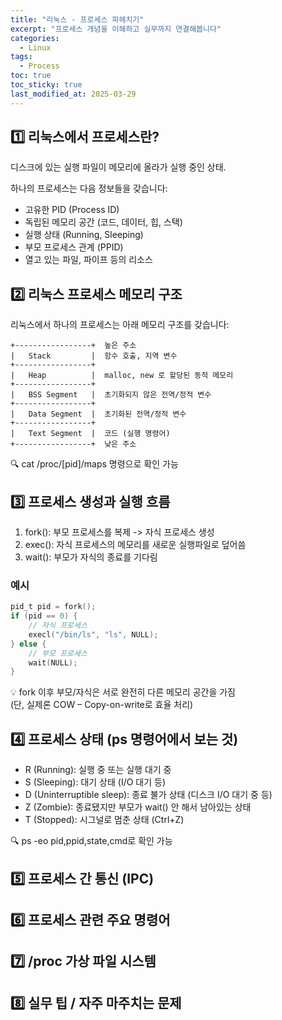 ```yaml
---
title: "리눅스 - 프로세스 파헤치기"
excerpt: "프로세스 개념을 이해하고 실무까지 연결해봅니다"
categories:
  - Linux
tags:
  - Process
toc: true
toc_sticky: true
last_modified_at: 2025-03-29
---
```


## 1️⃣ 리눅스에서 프로세스란?

디스크에 있는 실행 파일이 메모리에 올라가 실행 중인 상태.

하나의 프로세스는 다음 정보들을 갖습니다:
- 고유한 PID (Process ID)
- 독립된 메모리 공간 (코드, 데이터, 힙, 스택)
- 실행 상태 (Running, Sleeping)
- 부모 프로세스 관계 (PPID)
- 열고 있는 파일, 파이프 등의 리소스

## 2️⃣ 리눅스 프로세스 메모리 구조

리눅스에서 하나의 프로세스는 아래 메모리 구조를 갖습니다:

```text
+-----------------+  높은 주소
|   Stack         |  함수 호출, 지역 변수
+-----------------+
|   Heap          |  malloc, new 로 할당된 동적 메모리
+-----------------+
|   BSS Segment   |  초기화되지 않은 전역/정적 변수
+-----------------+
|   Data Segment  |  초기화된 전역/정적 변수
+-----------------+
|   Text Segment  |  코드 (실행 명령어)
+-----------------+  낮은 주소
```
🔍 cat /proc/[pid]/maps 명령으로 확인 가능

## 3️⃣ 프로세스 생성과 실행 흐름

1. fork(): 부모 프로세스를 복제 -> 자식 프로세스 생성
2. exec(): 자식 프로세스의 메모리를 새로운 실행파일로 덮어씀
3. wait(): 부모가 자식의 종료를 기다림

### 예시

```C
pid_t pid = fork();
if (pid == 0) {
    // 자식 프로세스
    execl("/bin/ls", "ls", NULL);
} else {
    // 부모 프로세스
    wait(NULL);
}
```
💡 fork 이후 부모/자식은 서로 완전히 다른 메모리 공간을 가짐   
(단, 실제론 COW – Copy-on-write로 효율 처리)

## 4️⃣ 프로세스 상태 (ps 명령어에서 보는 것)

- R (Running): 실행 중 또는 실행 대기 중
- S (Sleeping): 대기 상태 (I/O 대기 등)
- D (Uninterruptible sleep): 종료 불가 상태 (디스크 I/O 대기 중 등)
- Z (Zombie): 종료됐지만 부모가 wait() 안 해서 남아있는 상태
- T (Stopped): 시그널로 멈춘 상태 (Ctrl+Z)

🔍 ps -eo pid,ppid,state,cmd로 확인 가능

## 5️⃣ 프로세스 간 통신 (IPC)
## 6️⃣ 프로세스 관련 주요 명령어
## 7️⃣ /proc 가상 파일 시스템
## 8️⃣ 실무 팁 / 자주 마주치는 문제
